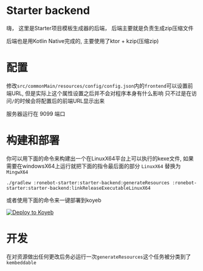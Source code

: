 # Starter backend

嗨， 这里是Starter项目模板生成器的后端， 后端主要就是负责生成zip压缩文件

后端也是用Kotlin Native完成的, 主要使用了ktor + kzip(压缩zip)

# 配置

修改`src/commonMain/resources/config/config.json`内的`frontend`可以设置前端URL, 但是实际上这个属性设置之后并不会对程序本身有什么影响
只不过是在访问`/`的时候会将配置后的前端URL显示出来

服务器运行在 9099 端口

# 构建和部署

你可以用下面的命令来构建出一个在LinuxX64平台上可以执行的kexe文件, 如果需要在windowsX64上运行就把下面的指令最后面的部分
`LinuxX64` 替换为 `MingwX64`

`./gradlew :ronebot-starter:starter-backend:generateResources :ronebot-starter:starter-backend:linkReleaseExecutableLinuxX64`

或者使用下面的命令来一键部署到koyeb

[![Deploy to Koyeb](https://www.koyeb.com/static/images/deploy/button.svg)](https://app.koyeb.com/deploy?name=ronebot&repository=RTAkland%2FROneBot&branch=main&builder=dockerfile&dockerfile=.%2Fronebot-starter%2Fstarter-backend%2FDockerfile&instance_type=free&instances_min=0&ports=9099%3Bhttp%3B%2F&hc_protocol%5B9099%5D=tcp&hc_grace_period%5B9099%5D=5&hc_interval%5B9099%5D=30&hc_restart_limit%5B9099%5D=3&hc_timeout%5B9099%5D=5&hc_path%5B9099%5D=%2F&hc_method%5B9099%5D=get)

# 开发

在对资源做出任何更改后务必运行一次`generateResources`这个任务被分类到了 `kembeddable` 